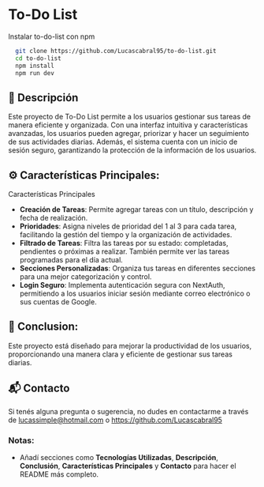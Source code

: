 # To-Do List

Instalar to-do-list con npm

```bash
  git clone https://github.com/Lucascabral95/to-do-list.git
  cd to-do-list
  npm install 
  npm run dev
```

## 🌟 Descripción

Este proyecto de To-Do List permite a los usuarios gestionar sus tareas de manera eficiente y organizada. Con una interfaz intuitiva y características avanzadas, los usuarios pueden agregar, priorizar y hacer un seguimiento de sus actividades diarias. Además, el sistema cuenta con un inicio de sesión seguro, garantizando la protección de la información de los usuarios.

## ⚙️ Características Principales:

Características Principales
- **Creación de Tareas**: Permite agregar tareas con un título, descripción y fecha de realización.
- **Prioridades**: Asigna niveles de prioridad del 1 al 3 para cada tarea, facilitando la gestión del tiempo y la organización de actividades.
- **Filtrado de Tareas**: Filtra las tareas por su estado: completadas, pendientes o próximas a realizar. También permite ver las tareas programadas para el día actual.
- **Secciones Personalizadas**: Organiza tus tareas en diferentes secciones para una mejor categorización y control.
- **Login Seguro**: Implementa autenticación segura con NextAuth, permitiendo a los usuarios iniciar sesión mediante correo electrónico o sus cuentas de Google.

## 📄 Conclusion: 

Este proyecto está diseñado para mejorar la productividad de los usuarios, proporcionando una manera clara y eficiente de gestionar sus tareas diarias.

## 📬 Contacto

Si tenés alguna pregunta o sugerencia, no dudes en contactarme a través de lucassimple@hotmail.com o https://github.com/Lucascabral95

### Notas: 

- Añadí secciones como **Tecnologías Utilizadas**, **Descripción**, **Conclusión**, **Características Principales** y **Contacto** para hacer el README más completo.

